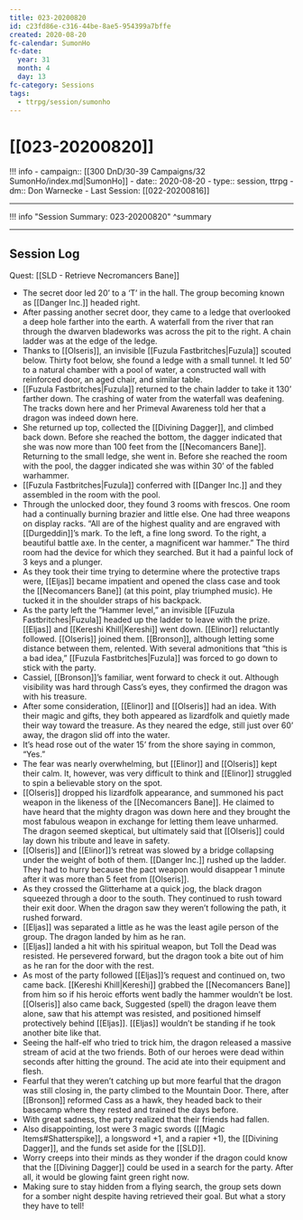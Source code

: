 ```yaml
---
title: 023-20200820
id: c23fd86e-c316-44be-8ae5-954399a7bffe
created: 2020-08-20
fc-calendar: SumonHo
fc-date:
  year: 31
  month: 4
  day: 13
fc-category: Sessions
tags:
  - ttrpg/session/sumonho
---
```


# [[023-20200820]]

!!! info
    - campaign:: [[300 DnD/30-39 Campaigns/32 SumonHo/index.md|SumonHo]]
    - date:: 2020-08-20
    - type:: session, ttrpg
    - dm:: Don Warnecke
    - Last Session: [[022-20200816]]


---

!!! info "Session Summary: 023-20200820"
    ^summary

---

## Session Log

Quest: [[SLD - Retrieve Necromancers Bane]]

- The secret door led 20’ to a ‘T’ in the hall. The group becoming known as [[Danger Inc.]] headed right.
- After passing another secret door, they came to a ledge that overlooked a deep hole farther into the earth. A waterfall from the river that ran through the dwarven bladeworks was across the pit to the right. A chain ladder was at the edge of the ledge.
- Thanks to [[Olseris]], an invisible [[Fuzula Fastbritches|Fuzula]] scouted below. Thirty foot below, she found a ledge with a small tunnel. It led 50’ to a natural chamber with a pool of water, a constructed wall with reinforced door, an aged chair, and similar table. 
- [[Fuzula Fastbritches|Fuzula]] returned to the chain ladder to take it 130’ farther down. The crashing of water from the waterfall was deafening. The tracks down here and her Primeval Awareness told her that a dragon was indeed down here.
- She returned up top, collected the [[Divining Dagger]], and climbed back down. Before she reached the bottom, the dagger indicated that she was now more than 100 feet from the [[Necomancers Bane]]. Returning to the small ledge, she went in. Before she reached the room with the pool, the dagger indicated she was within 30’ of the fabled warhammer.
- [[Fuzula Fastbritches|Fuzula]] conferred with [[Danger Inc.]] and they assembled in the room with the pool. 
- Through the unlocked door, they found 3 rooms with frescos. One room had a continually burning brazier and little else. One had three weapons on display racks. “All are of the highest quality and are engraved with [[Durgeddin]]’s mark. To the left, a fine long sword. To the right, a beautiful battle axe. In the center, a magnificent war hammer.” The third room had the device for which they searched. But it had a painful lock of 3 keys and a plunger.
- As they took their time trying to determine where the protective traps were, [[Eljas]] became impatient and opened the class case and took the [[Necomancers Bane]] (at this point, play triumphed music). He tucked it in the shoulder straps of his backpack.
- As the party left the “Hammer level,” an invisible [[Fuzula Fastbritches|Fuzula]] headed up the ladder to leave with the prize. [[Eljas]] and [[Kereshi Khill|Kereshi]] went down. [[Elinor]] reluctantly followed. [[Olseris]] joined them. [[Bronson]], although letting some distance between them, relented. With several admonitions that “this is a bad idea,” [[Fuzula Fastbritches|Fuzula]] was forced to go down to stick with the party.
- Cassiel, [[Bronson]]’s familiar, went forward to check it out. Although visibility was hard through Cass’s eyes, they confirmed the dragon was with his treasure.
- After some consideration, [[Elinor]] and [[Olseris]] had an idea. With their magic and gifts, they both appeared as lizardfolk and quietly made their way toward the treasure. As they neared the edge, still just over 60’ away, the dragon slid off into the water.  
- It’s head rose out of the water 15’ from the shore saying in common, “Yes.”
- The fear was nearly overwhelming, but [[Elinor]] and [[Olseris]] kept their calm. It, however, was very difficult to think and [[Elinor]] struggled to spin a believable story on the spot.
- [[Olseris]] dropped his lizardfolk appearance, and summoned his pact weapon in the likeness of the [[Necomancers Bane]]. He claimed to have heard that the mighty dragon was down here and they brought the most fabulous weapon in exchange for letting them leave unharmed. The dragon seemed skeptical, but ultimately said that [[Olseris]] could lay down his tribute and leave in safety.
- [[Olseris]] and [[Elinor]]’s retreat was slowed by a bridge collapsing under the weight of both of them. [[Danger Inc.]] rushed up the ladder. They had to hurry because the pact weapon would disappear 1 minute after it was more than 5 feet from [[Olseris]].
- As they crossed the Glitterhame at a quick jog, the black dragon squeezed through a door to the south. They continued to rush toward their exit door. When the dragon saw they weren’t following the path, it rushed forward.
- [[Eljas]] was separated a little as he was the least agile person of the group. The dragon landed by him as he ran.
- [[Eljas]] landed a hit with his spiritual weapon, but Toll the Dead was resisted. He persevered forward, but the dragon took a bite out of him as he ran for the door with the rest.
- As most of the party followed [[Eljas]]’s request and continued on, two came back. [[Kereshi Khill|Kereshi]] grabbed the [[Necomancers Bane]] from him so if his heroic efforts went badly the hammer wouldn’t be lost. [[Olseris]] also came back, Suggested (spell) the dragon leave them alone, saw that his attempt was resisted, and positioned himself protectively behind [[Eljas]]. [[Eljas]] wouldn’t be standing if he took another bite like that.
- Seeing the half-elf who tried to trick him, the dragon released a massive stream of acid at the two friends. Both of our heroes were dead within seconds after hitting the ground. The acid ate into their equipment and flesh.
- Fearful that they weren’t catching up but more fearful that the dragon was still closing in, the party climbed to the Mountain Door. There, after [[Bronson]] reformed Cass as a hawk, they headed back to their basecamp where they rested and trained the days before.
- With great sadness, the party realized that their friends had fallen.
- Also disappointing, lost were 3 magic swords ([[Magic Items#Shatterspike]], a longsword +1, and a rapier +1), the [[Divining Dagger]], and the funds set aside for the [[SLD]].
- Worry creeps into their minds as they wonder if the dragon could know that the [[Divining Dagger]] could be used in a search for the party. After all, it would be glowing faint green right now.
- Making sure to stay hidden from a flying search, the group sets down for a somber night despite having retrieved their goal. But what a story they have to tell!
